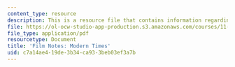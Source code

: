 ```yaml
---
content_type: resource
description: This is a resource file that contains information regarding modern times.
file: https://ol-ocw-studio-app-production.s3.amazonaws.com/courses/11-139-the-city-in-film-spring-2015/c7a14ae419de3b34ca933beb03ef3a7b_MIT11_139S15_ModernTimes.pdf
file_type: application/pdf
resourcetype: Document
title: 'Film Notes: Modern Times'
uid: c7a14ae4-19de-3b34-ca93-3beb03ef3a7b
---
```

